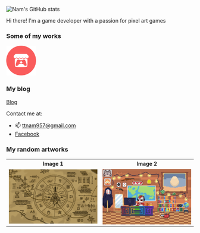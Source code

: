![Nam's GitHub stats](https://github-readme-stats.vercel.app/api?username=NamPhuThuy)

Hi there! I'm a game developer with a passion for pixel art games

### Some of my works
<a href="https://kryple.itch.io/">
  <img src="images/Itch_logo.png" alt="Image description" width="80">
</a>  

### My blog
<a href = "https://namphuthuy.github.io/TNam-blog/"> Blog </a>

Contact me at:
- 📫 ttnam957@gmail.com
- [Facebook](https://www.facebook.com/profile.php?id=61554875248180)

### My random artworks
<!-- ![](images/Bill_Cipher.png) -->



<table>
        <tr>
            <th>Image 1</th>
            <th>Image 2</th>
        </tr>
        <tr>
            <td><img src="images/Bill_Cipher.png" alt="Image description" width="500px"></td>
            <td><img src="images/Workspace.png" alt="Image description" width="500px"></td>
        </tr>
    </table>